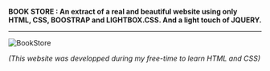 **BOOK STORE : An extract of a real and beautiful website using only HTML, CSS, BOOSTRAP and LIGHTBOX.CSS. And a light touch of JQUERY.**


-----------------------------------------------------------------------------------------------------------------------------------
![BookStore](https://user-images.githubusercontent.com/61105869/75072311-91eb6580-54f7-11ea-90be-e7e2210d8c8f.jpg)

*(This website was developped during my free-time to learn HTML and CSS)*
